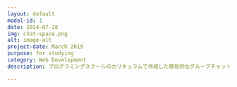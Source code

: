 ```yaml
---
layout: default
modal-id: 1
date: 2014-07-18
img: chat-space.png
alt: image-alt
project-date: March 2019
purpose: for studying
category: Web Development
description: プログラミングスクールのカリキュラムで作成した簡易的なグループチャットサイトです。railsで作成しています。使用技術:Haml,Sass,rails,Jquery,AWS。 メッセージのajaxによる非同期通信化・同期更新、他のユーザーのインクリメンタルサーチなどの機能を実装しています。<a href="http://13.114.210.218">URLはこちら</a>email:aiueo@gmail.com、password:zaq1xsw2、でログイン可能です。

---
```

